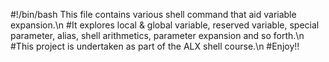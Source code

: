 #!/bin/bash
This file contains various shell command that aid variable expansion.\n 
#It explores local & global variable, reserved variable, special parameter, alias, shell arithmetics, parameter expansion and so forth.\n
#This project is undertaken as part of the ALX shell course.\n
#Enjoy!!
